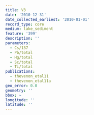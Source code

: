 ```yaml
---
title: V3
date: '2010-12-31'
date_collected_earliest: '2010-01-01'
record_type: core
medium: lake_sediment
feature: '399'
description: ''
parameters:
  - Cs/137
  - Pb/total
  - Hg/total
  - Sc/total
  - Ti/total
publications:
  - thevenon_etal11
  - thevenon_etal11a
geo_error: 0.0
geometry: ''
bbox: ~
longitude: ''
latitude: ''
---
```

